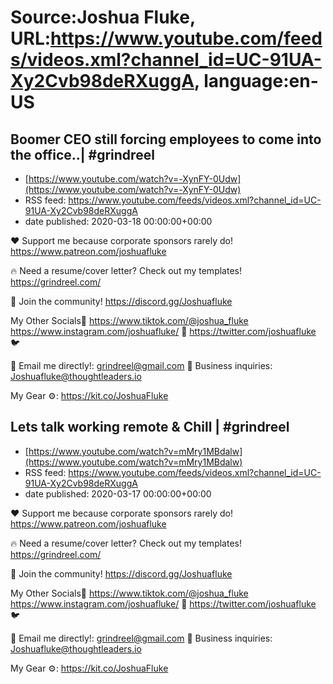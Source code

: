 # Source:Joshua Fluke, URL:https://www.youtube.com/feeds/videos.xml?channel_id=UC-91UA-Xy2Cvb98deRXuggA, language:en-US

## Boomer CEO still forcing employees to come into the office..| #grindreel
 - [https://www.youtube.com/watch?v=-XynFY-0Udw](https://www.youtube.com/watch?v=-XynFY-0Udw)
 - RSS feed: https://www.youtube.com/feeds/videos.xml?channel_id=UC-91UA-Xy2Cvb98deRXuggA
 - date published: 2020-03-18 00:00:00+00:00

❤️ Support me because corporate sponsors rarely do! 
 https://www.patreon.com/joshuafluke

🔥 Need a resume/cover letter? Check out my templates!  
https://grindreel.com/

👊 Join the community! 
https://discord.gg/Joshuafluke

My Other Socials🤳
https://www.tiktok.com/@joshua_fluke
https://www.instagram.com/joshuafluke/  📸
https://twitter.com/joshuafluke  🐦

📧 Email me directly!: grindreel@gmail.com
📧 Business inquiries: Joshuafluke@thoughtleaders.io  

My Gear ⚙️:  https://kit.co/JoshuaFluke

## Lets talk working remote & Chill | #grindreel
 - [https://www.youtube.com/watch?v=mMry1MBdalw](https://www.youtube.com/watch?v=mMry1MBdalw)
 - RSS feed: https://www.youtube.com/feeds/videos.xml?channel_id=UC-91UA-Xy2Cvb98deRXuggA
 - date published: 2020-03-17 00:00:00+00:00

❤️ Support me because corporate sponsors rarely do! 
 https://www.patreon.com/joshuafluke

🔥 Need a resume/cover letter? Check out my templates!  
https://grindreel.com/

👊 Join the community! 
https://discord.gg/Joshuafluke

My Other Socials🤳
https://www.tiktok.com/@joshua_fluke
https://www.instagram.com/joshuafluke/  📸
https://twitter.com/joshuafluke  🐦

📧 Email me directly!: grindreel@gmail.com
📧 Business inquiries: Joshuafluke@thoughtleaders.io  

My Gear ⚙️:  https://kit.co/JoshuaFluke

